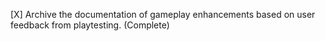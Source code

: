[X] Archive the documentation of gameplay enhancements based on user feedback from playtesting. (Complete)